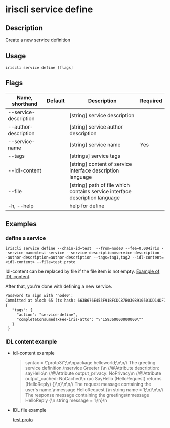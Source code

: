 # iriscli service define 

## Description

Create a new service definition

## Usage

```
iriscli service define [flags]
```

## Flags

| Name, shorthand       | Default                 | Description                                                                                                                                           | Required |
| --------------------- | ----------------------- | ----------------------------------------------------------------------------------------------------------------------------------------------------- | -------- |
| --service-description |                         | [string] service description                                                                                                                          |          |
| --author-description  |                         | [string] service author description                                                                                                                   |          |
| --service-name        |                         | [string] service name                                                                                                                                 |   Yes    |
| --tags                |                         | [strings] service tags                                                                                                                                |          |
| --idl-content         |                         | [string] content of service interface description language                                                                                            |          |
| --file                |                         | [string] path of file which contains service interface description language                                                                           |          |
| -h, --help            |                         | help for define                                                                                                                                       |          |

## Examples

### define a service
```shell
iriscli service define --chain-id=test  --from=node0 --fee=0.004iris --service-name=test-service --service-description=service-description --author-description=author-description --tags=tag1,tag2 --idl-content=<idl-content> --file=test.proto
```
Idl-content can be replaced by file if the file item is not empty.  [Example of IDL content](#idl-content-example).

After that, you're done with defining a new service.

```txt
Password to sign with 'node0':
Committed at block 65 (tx hash: 663B676E453F91BFCDC87B0308910501DD14DF79C88390FC15E06C4CC9612422, response: {Code:0 Data:[] Log:Msg 0:  Info: GasWanted:200000 GasUsed:7968 Tags:[{Key:[97 99 116 105 111 110] Value:[115 101 114 118 105 99 101 45 100 101 102 105 110 101] XXX_NoUnkeyedLiteral:{} XXX_unrecognized:[] XXX_sizecache:0} {Key:[99 111 109 112 108 101 116 101 67 111 110 115 117 109 101 100 84 120 70 101 101 45 105 114 105 115 45 97 116 116 111] Value:[34 49 53 57 51 54 48 48 48 48 48 48 48 48 48 48 34] XXX_NoUnkeyedLiteral:{} XXX_unrecognized:[] XXX_sizecache:0}] Codespace: XXX_NoUnkeyedLiteral:{} XXX_unrecognized:[] XXX_sizecache:0})
{
   "tags": {
     "action": "service-define",
     "completeConsumedTxFee-iris-atto": "\"159360000000000\""
   }
 }
```

### IDL content example
* idl-content example

    > syntax = \\"proto3\\";\n\npackage helloworld;\n\n// The greeting service definition.\nservice Greeter {\n    //@Attribute description: sayHello\n    //@Attribute output_privacy: NoPrivacy\n    //@Attribute output_cached: NoCached\n    rpc SayHello (HelloRequest) returns (HelloReply) {}\n}\n\n// The request message containing the user's name.\nmessage HelloRequest {\n    string name = 1;\n}\n\n// The response message containing the greetings\nmessage HelloReply {\n    string message = 1;\n}\n

* IDL file example

    [test.proto](https://github.com/irisnet/irishub/blob/master/docs/features/test.proto)